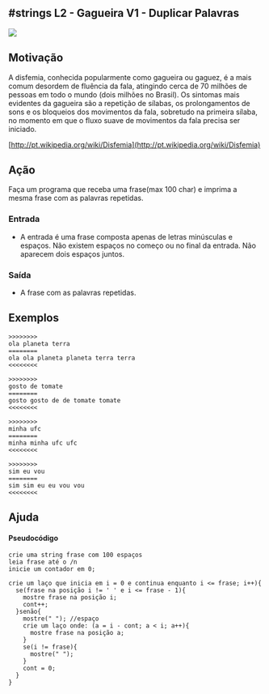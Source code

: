 ## #strings L2 - Gagueira V1 - Duplicar Palavras


![](https://raw.githubusercontent.com/qxcodefup/arcade/master/base/097/__capa.jpg)

## Motivação

A disfemia, conhecida popularmente como gagueira ou gaguez, é a mais comum desordem de fluência da fala, atingindo cerca de 70 milhões de pessoas em todo o mundo (dois milhões no Brasil). Os sintomas mais evidentes da gagueira são a repetição de sílabas, os prolongamentos de sons e os bloqueios dos movimentos da fala, sobretudo na primeira sílaba, no momento em que o fluxo suave de movimentos da fala precisa ser iniciado.

[http://pt.wikipedia.org/wiki/Disfemia](http://pt.wikipedia.org/wiki/Disfemia)

## Ação

Faça um programa que receba uma frase(max 100 char) e imprima a mesma frase com as palavras repetidas.

### Entrada

*   A entrada é uma frase composta apenas de letras minúsculas e espaços. Não existem espaços no começo ou no final da entrada. Não aparecem dois espaços juntos.

### Saída

*   A frase com as palavras repetidas.

## Exemplos

```
>>>>>>>>
ola planeta terra
========
ola ola planeta planeta terra terra
<<<<<<<<

>>>>>>>>
gosto de tomate
========
gosto gosto de de tomate tomate
<<<<<<<<

>>>>>>>>
minha ufc
========
minha minha ufc ufc
<<<<<<<<

>>>>>>>>
sim eu vou
========
sim sim eu eu vou vou
<<<<<<<<
```
## Ajuda
#### Pseudocódigo
```
crie uma string frase com 100 espaços
leia frase até o /n
inicie um contador em 0;

crie um laço que inicia em i = 0 e continua enquanto i <= frase; i++){
  se(frase na posição i != ' ' e i <= frase - 1){
    mostre frase na posição i;
    cont++;
  }senão{
    mostre(" "); //espaço
    crie um laço onde: (a = i - cont; a < i; a++){
      mostre frase na posição a;
    }
    se(i != frase){
      mostre(" ");
    }
    cont = 0;
  }
}
```
#
